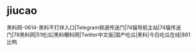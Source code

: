 # jiucao
黑料网-0614-黑料不打烊入口|Telegram频道传送门|74猫导航主站|74猫传送门|78黑料网|51吃瓜|黑料曝料网|Twitter中文版|国产吃瓜|黑料|今日吃瓜在线|881比鸭

